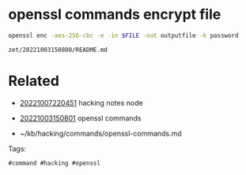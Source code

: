 # openssl commands encrypt file
```bash
openssl enc -aes-256-cbc -e -in $FILE -out outputfile -k password
```

` zet/20221003150800/README.md `

# Related

- [20221007220451](/zet/20221007220451/README.md) hacking notes node

- [20221003150801](/zet/20221003150801/README.md) openssl commands
- ~/kb/hacking/commands/openssl-commands.md

Tags:

    #command #hacking #openssl 
